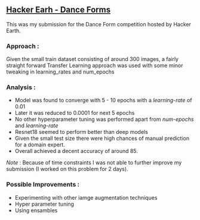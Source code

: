 ## [Hacker Earh - Dance Forms](https://www.hackerearth.com/challenges/competitive/hackerearth-deep-learning-challenge-identify-dance-form/machine-learning/identify-the-dance-form-deea77f8/)
This was my submission for the Dance Form competition hosted by Hacker Earth.

### Approach : </br>
Given the small train dataset consisting of around 300 images, a fairly straight forward Transfer Learning approach was used with some minor tweaking in learning_rates and num_epochs</br>

### Analysis : </br> 
- Model was found to converge with 5 - 10 epochs with a _learning-rate_ of 0.01
- Later it was reduced to 0.0001 for next 5 epochs
- No other hyperparameter tuning was performed apart from _num-epochs_ and _learning-rate_
- Resnet18 seemed to perform better than deep models
- Given the small test size there were high chances of manual prediction for a domain expert.</br>
- Overall achieved a decent accuracy of around 85.

_Note_ : Because of time constraints I was not able to further improve my submission (I worked on this problem for 2 days). 
 </br>
 
### Possible Improvements : </br>

- Experimenting with other iamge augmentation techniques
- Hyper parameter tuning
- Using ensambles

